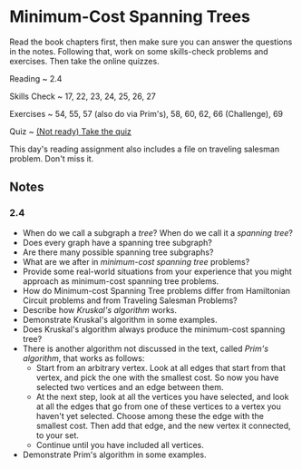 # Minimum-Cost Spanning Trees

Read the book chapters first, then make sure you can answer the questions in the notes. Following that, work on some skills-check problems and exercises. Then take the online quizzes.

Reading
  ~ 2.4

Skills Check
  ~ 17, 22, 23, 24, 25, 26, 27

Exercises
  ~ 54, 55, 57 (also do via Prim's), 58, 60, 62, 66 (Challenge), 69

Quiz
  ~ [(Not ready) Take the quiz](https://moodle.hanover.edu/mod/quiz/view.php?id=)

This day's reading assignment also includes a file on traveling salesman problem. Don't miss it.

## Notes

### 2.4

- When do we call a subgraph a *tree*? When do we call it a *spanning tree*?
- Does every graph have a spanning tree subgraph?
- Are there many possible spanning tree subgraphs?
- What are we after in *minimum-cost spanning tree* problems?
- Provide some real-world situations from your experience that you might approach as minimum-cost spanning tree problems.
- How do Minimum-cost Spanning Tree problems differ from Hamiltonian Circuit problems and from Traveling Salesman Problems?
- Describe how *Kruskal's algorithm* works.
- Demonstrate Kruskal's algorithm in some examples.
- Does Kruskal's algorithm always produce the minimum-cost spanning tree?
- There is another algorithm not discussed in the text, called *Prim's algorithm*, that works as follows:
    - Start from an arbitrary vertex. Look at all edges that start from that vertex, and pick the one with the smallest cost. So now you have selected two vertices and an edge between them.
    - At the next step, look at all the vertices you have selected, and look at all the edges that go from one of these vertices to a vertex you haven't yet selected. Choose among these the edge with the smallest cost. Then add that edge, and the new vertex it connected, to your set.
    - Continue until you have included all vertices.
- Demonstrate Prim's algorithm in some examples.

